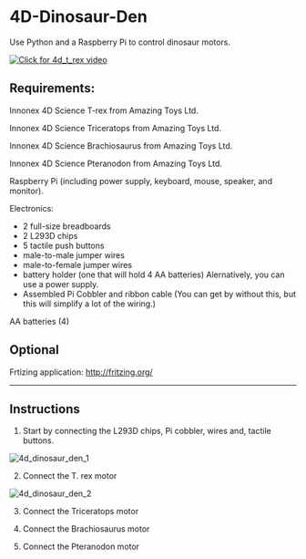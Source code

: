 # 4D-Dinosaur-Den
Use Python and a Raspberry Pi to control dinosaur motors.

[![Click for 4d_t_rex video](https://user-images.githubusercontent.com/13591438/27263304-061e23c2-542c-11e7-9e05-475ceb3b18b2.JPG)](https://www.dropbox.com/s/4z465zu4e93wi4f/4D_T_rex.AVI?dl=0)

## Requirements:
  Innonex 4D Science T-rex from Amazing Toys Ltd.
  
  Innonex 4D Science Triceratops from Amazing Toys Ltd.
  
  Innonex 4D Science Brachiosaurus from Amazing Toys Ltd.
  
  Innonex 4D Science Pteranodon from Amazing Toys Ltd.
  
  Raspberry Pi (including power supply, keyboard, mouse, speaker, and monitor).
  
  Electronics:
   * 2 full-size breadboards
   * 2 L293D chips
   * 5 tactile push buttons
   * male-to-male jumper wires
   * male-to-female jumper wires
   * battery holder (one that will hold 4 AA batteries) Alernatively, you can use a power supply.
   * Assembled Pi Cobbler and ribbon cable (You can get by without this, but this will simplify a lot of the wiring.)
  
  AA batteries (4)

## Optional
  Frtizing application:
  http://fritzing.org/

____________________________________

## Instructions

1) Start by connecting the L293D chips, Pi cobbler, wires and, tactile buttons.

![4d_dinosaur_den_1](https://user-images.githubusercontent.com/13591438/45009200-69eb0800-afcc-11e8-8661-7d2dbe38553c.png)

2) Connect the T. rex motor

![4d_dinosaur_den_2](https://user-images.githubusercontent.com/13591438/45009511-2396a880-afce-11e8-9b62-5424cfe76f23.png)

3) Connect the Triceratops motor

4) Connect the Brachiosaurus motor

5) Connect the Pteranodon motor


